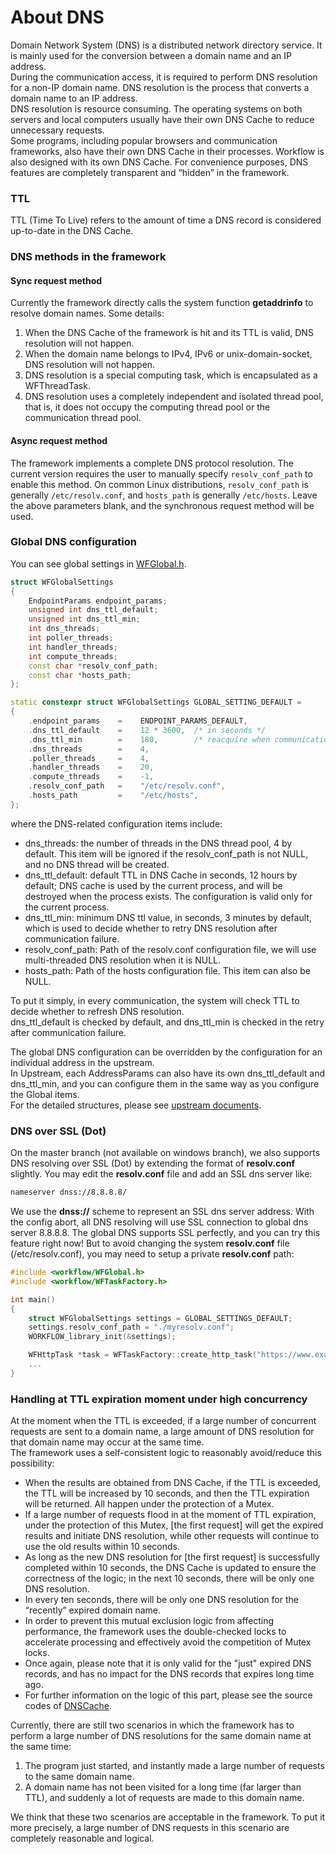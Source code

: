 # About DNS

Domain Network System (DNS) is a distributed network directory service. It is mainly used for the conversion between a domain name and an IP address.   
During the communication access, it is required to perform DNS resolution for a non-IP domain name. DNS resolution is the process that converts a domain name to an IP address.   
DNS resolution is resource consuming. The operating systems on both servers and local computers usually have their own DNS Cache to reduce unnecessary requests.   
Some programs, including popular browsers and communication frameworks, also have their own DNS Cache in their processes. Workflow is also designed with its own DNS Cache. For convenience purposes, DNS features are completely transparent and “hidden” in the framework.

### TTL

TTL (Time To Live) refers to the amount of time a DNS record is considered up-to-date in the DNS Cache.

### DNS methods in the framework

#### Sync request method
Currently the framework directly calls the system function **getaddrinfo** to resolve domain names. Some details:

1. When the DNS Cache of the framework is hit and its TTL is valid, DNS resolution will not happen.
2. When the domain name belongs to IPv4, IPv6 or unix-domain-socket, DNS resolution will not happen.
3. DNS resolution is a special computing task, which is encapsulated as a WFThreadTask.
4. DNS resolution uses a completely independent and isolated thread pool, that is, it does not occupy the computing thread pool or the communication thread pool.

#### Async request method
The framework implements a complete DNS protocol resolution. The current version requires the user to manually specify `resolv_conf_path` to enable this method. On common Linux distributions, `resolv_conf_path` is generally `/etc/resolv.conf`, and `hosts_path` is generally `/etc/hosts`. Leave the above parameters blank, and the synchronous request method will be used.

### Global DNS configuration

You can see global settings in [WFGlobal.h](/src/manager/WFGlobal.h).

~~~cpp
struct WFGlobalSettings
{
    EndpointParams endpoint_params;
    unsigned int dns_ttl_default;
    unsigned int dns_ttl_min;
    int dns_threads;
    int poller_threads;
    int handler_threads;
    int compute_threads;
    const char *resolv_conf_path;
    const char *hosts_path;
};

static constexpr struct WFGlobalSettings GLOBAL_SETTING_DEFAULT =
{
    .endpoint_params    =    ENDPOINT_PARAMS_DEFAULT,
    .dns_ttl_default    =    12 * 3600,  /* in seconds */
    .dns_ttl_min        =    180,        /* reacquire when communication error */
    .dns_threads        =    4,
    .poller_threads     =    4,
    .handler_threads    =    20,
    .compute_threads    =    -1,
    .resolv_conf_path   =    "/etc/resolv.conf",
    .hosts_path         =    "/etc/hosts",
};
~~~

where the DNS-related configuration items include:

* dns\_threads: the number of threads in the DNS thread pool, 4 by default. This item will be ignored if the resolv_conf_path is not NULL, and no DNS thread will be created.  
* dns\_ttl\_default: default TTL in DNS Cache in seconds, 12 hours by default; DNS cache is used by the current process, and will be destroyed when the process exists. The configuration is valid only for the current process.
* dns\_ttl\_min: minimum DNS ttl value, in seconds, 3 minutes by default, which is used to decide whether to retry DNS resolution after communication failure.
* resolv_conf_path: Path of the resolv.conf configuration file, we will use multi-threaded DNS resolution when it is NULL.
* hosts_path: Path of the hosts configuration file. This item can also be NULL.

To put it simply, in every communication, the system will check TTL to decide whether to refresh DNS resolution.   
dns\_ttl\_default is checked by default, and dns\_ttl\_min is checked in the retry after communication failure. 

The global DNS configuration can be overridden by the configuration for an individual address in the upstream.   
In Upstream, each AddressParams can also have its own dns\_ttl\_default and dns\_ttl\_min, and you can configure them in the same way as you configure the Global items.   
For the detailed structures, please see [upstream documents](/docs/en/about-upstream.md#Address).

### DNS over SSL (Dot)

On the master branch (not available on windows branch), we also supports DNS resolving over SSL (Dot) by extending the format of **resolv.conf** slightly. You may edit the **resolv.conf** file and add an SSL dns server like:
~~~bash
nameserver dnss://8.8.8.8/
~~~
We use the **dnss://** scheme to represent an SSL dns server address. With the config abort, all DNS resolving will use SSL connection to global dns server 8.8.8.8. The global DNS supports SSL perfectly, and you can try this feature right now! But to avoid changing the system **resolv.conf** file (/etc/resolv.conf), you may need to setup a private **resolv.conf** path:
~~~cpp
#include <workflow/WFGlobal.h>
#include <workflow/WFTaskFactory.h>

int main()
{
    struct WFGlobalSettings settings = GLOBAL_SETTINGS_DEFAULT;
    settings.resolv_conf_path = "./myresolv.conf";
    WORKFLOW_library_init(&settings);

    WFHttpTask *task = WFTaskFactory::create_http_task("https://www.example.com", ...);
	...
}
~~~

### Handling at TTL expiration moment under high concurrency

At the moment when the TTL is exceeded, if a large number of concurrent requests are sent to a domain name, a large amount of DNS resolution for that domain name may occur at the same time.   
The framework uses a self-consistent logic to reasonably avoid/reduce this possibility:

* When the results are obtained from DNS Cache, if the TTL is exceeded, the TTL will be increased by 10 seconds, and then the TTL expiration will be returned. All happen under the protection of a Mutex.
* If a large number of requests flood in at the moment of TTL expiration, under the protection of this Mutex, \[the first request] will get the expired results and initiate DNS resolution, while other requests will continue to use the old results within 10 seconds.
* As long as the new DNS resolution for \[the first request] is successfully completed within 10 seconds, the DNS Cache is updated to ensure the correctness of the logic; in the next 10 seconds, there will be only one DNS resolution.
* In every ten seconds, there will be only one DNS resolution for the “recently” expired domain name. 
* In order to prevent this mutual exclusion logic from affecting performance, the framework uses the double-checked locks to accelerate processing and effectively avoid the competition of Mutex locks.
* Once again, please note that it is only valid for the "just" expired DNS records, and has no impact for the DNS records that expires long time ago.
* For further information on the logic of this part, please see the source codes of [DNSCache](/src/manager/DNSCache.h).

Currently, there are still two scenarios in which the framework has to perform a large number of DNS resolutions for the same domain name at the same time:

1. The program just started, and instantly made a large number of requests to the same domain name.
2. A domain name has not been visited for a long time (far larger than TTL), and suddenly a lot of requests are made to this domain name.

We think that these two scenarios are acceptable in the framework. To put it more precisely, a large number of DNS requests in this scenario are completely reasonable and logical.
